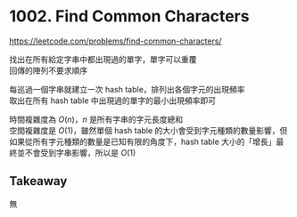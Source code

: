 # 1002. Find Common Characters

<https://leetcode.com/problems/find-common-characters/>

找出在所有給定字串中都出現過的單字，單字可以重覆  
回傳的陣列不要求順序

每巡過一個字串就建立一次 hash table，排列出各個字元的出現頻率  
取出在所有 hash table 中出現過的單字的最小出現頻率即可

時間複雜度為 $O(n)$，$n$ 是所有字串的字元長度總和  
空間複雜度是 $O(1)$，雖然單個 hash table 的大小會受到字元種類的數量影響，但如果從所有字元種類的數量是已知有限的角度下，hash table 大小的「增長」最終並不會受到字串影響，所以是 $O(1)$

## Takeaway

無

